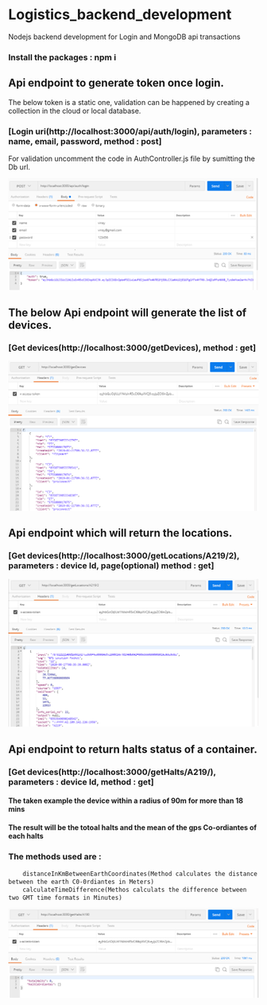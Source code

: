 # Logistics_backend_development
Nodejs backend development for Login and MongoDB api transactions

### Install the packages : npm i

## Api endpoint to generate token once login.
The below token is a static one, validation can be happened by creating a collection in the cloud or local database.

### [Login uri(http://localhost:3000/api/auth/login), parameters : name, email, password, method : post]

For validation uncomment the code in AuthController.js file by sumitting the Db url.

![Alt text](screenshots/login.PNG)

## The below Api endpoint will generate the list of devices.

### [Get devices(http://localhost:3000/getDevices), method : get]

![Alt text](screenshots/devices.PNG)


## Api endpoint which will return the locations.

### [Get devices(http://localhost:3000/getLocations/A219/2), parameters : device Id, page(optional) method : get]

![Alt text](screenshots/deviceLocations.PNG)

## Api endpoint to return halts status of a container.

### [Get devices(http://localhost:3000/getHalts/A219/), parameters : device Id, method : get]

#### The taken example the device within a radius of 90m for more than 18 mins

#### The result will be the totoal halts and the mean of the gps Co-ordiantes of each halts

### The methods used are :

```
	distanceInKmBetweenEarthCoordinates(Method calculates the distance between the earth C0-0rdiantes in Meters)
	calculateTimeDifference(Methos calculats the difference between two GMT time formats in Minutes)
```

![Alt text](screenshots/haltStatus.PNG)





